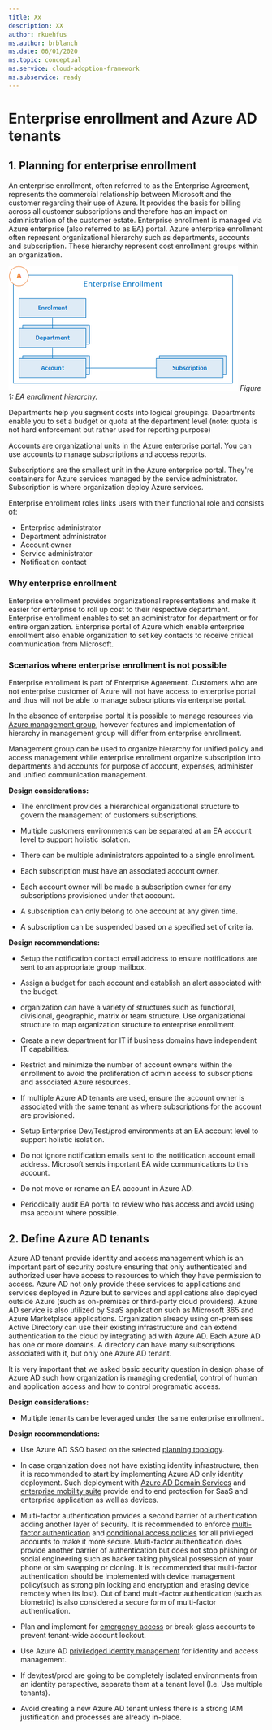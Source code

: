 ```yaml
---
title: Xx
description: XX
author: rkuehfus
ms.author: brblanch
ms.date: 06/01/2020
ms.topic: conceptual
ms.service: cloud-adoption-framework
ms.subservice: ready
---
```


# Enterprise enrollment and Azure AD tenants

## 1. Planning for enterprise enrollment

An enterprise enrollment, often referred to as the Enterprise Agreement, represents the commercial relationship between Microsoft and the customer regarding their use of Azure. It provides the basis for billing across all customer subscriptions and therefore has an impact on administration of the customer estate. Enterprise enrollment is managed via Azure enterprise (also referred to as EA) portal. Azure enterprise enrollment often represent organizational hierarchy such as departments, accounts and subscription. These hierarchy represent cost enrollment groups within an organization.

![Azure EA hierarchies.](./media/ea.png)
_Figure 1: EA enrollment hierarchy._

Departments help you segment costs into logical groupings. Departments enable you to set a budget or quota at the department level (note: quota is not hard enforcement but rather used for reporting purpose)

Accounts are organizational units in the Azure enterprise portal. You can use accounts to manage subscriptions and access reports.

Subscriptions are the smallest unit in the Azure enterprise portal. They're containers for Azure services managed by the service administrator. Subscription is where organization deploy Azure services.

Enterprise enrollment roles links users with their functional role and consists of:

- Enterprise administrator
- Department administrator
- Account owner
- Service administrator
- Notification contact

### Why enterprise enrollment

Enterprise enrollment provides organizational representations and make it easier for enterprise to roll up cost to their respective department. Enterprise enrollment enables to set an administrator for department or for entire organization. Enterprise portal of Azure which enable enterprise enrollment also enable organization to set key contacts to receive critical communication from Microsoft.

### Scenarios where enterprise enrollment is not possible

Enterprise enrollment is part of Enterprise Agreement. Customers who are not enterprise customer of Azure will not have access to enterprise portal and thus will not be able to manage subscriptions via enterprise portal.

In the absence of enterprise portal it is possible to manage resources via [Azure management group](https://docs.microsoft.com/azure/governance/management-groups/overview), however features and implementation of hierarchy in management group will differ from enterprise enrollment.

Management group can be used to organize hierarchy for unified policy and access management while enterprise enrollment organize subscription into departments and accounts for purpose of account, expenses, administer and unified communication management.

**Design considerations:**

- The enrollment provides a hierarchical organizational structure to govern the management of customers subscriptions.

- Multiple customers environments can be separated at an EA account level to support holistic isolation.

- There can be multiple administrators appointed to a single enrollment.

- Each subscription must have an associated account owner.

- Each account owner will be made a subscription owner for any subscriptions provisioned under that account.

- A subscription can only belong to one account at any given time.

- A subscription can be suspended based on a specified set of criteria.

**Design recommendations:**

- Setup the notification contact email address to ensure notifications are sent to an appropriate group mailbox.

- Assign a budget for each account and establish an alert associated with the budget.

- organization can have a variety of structures such as functional, divisional, geographic, matrix or team structure. Use organizational structure to map organization structure to enterprise enrollment.

- Create a new department for IT if business domains have independent IT capabilities.

- Restrict and minimize the number of account owners within the enrollment to avoid the proliferation of admin access to subscriptions and associated Azure resources.

- If multiple Azure AD tenants are used, ensure the account owner is associated with the same tenant as where subscriptions for the account are provisioned.

- Setup Enterprise Dev/Test/prod environments at an EA account level to support holistic isolation.

- Do not ignore notification emails sent to the notification account email address. Microsoft sends important EA wide communications to this account.

- Do not move or rename an EA account in Azure AD.

- Periodically audit EA portal to review who has access and avoid using msa account where possible.

## 2. Define Azure AD tenants

Azure AD tenant provide identity and access management which is an important part of security posture ensuring that only authenticated and authorized user have access to resources to which they have permission to access. Azure AD not only provide these services to applications and services deployed in Azure but to services and applications also deployed outside Azure (such as on-premises or third-party cloud providers). Azure AD service is also utilized by SaaS application such as Microsoft 365 and Azure Marketplace applications. Organization already using on-premises Active Directory can use their existing infrastructure and can extend authentication to the cloud by integrating ad with Azure AD. Each Azure AD has one or more domains. A directory can have many subscriptions associated with it, but only one Azure AD tenant.

It is very important that we asked basic security question in design phase of Azure AD such how organization is managing credential, control of human and application access and how to control programatic access.

**Design considerations:**

- Multiple tenants can be leveraged under the same enterprise enrollment.

**Design recommendations:**

- Use Azure AD SSO based on the selected [planning topology](https://docs.microsoft.com/azure/active-directory/hybrid/plan-connect-topologies).

- In case organization does not have existing identity infrastructure, then it is recommended to start by implementing Azure AD only identity deployment. Such deployment with [Azure AD Domain Services](https://docs.microsoft.com/azure/active-directory-domain-services/) and [enterprise mobility suite](https://docs.microsoft.com/mem/intune/fundamentals/what-is-intune) provide end to end protection for SaaS and enterprise application as well as devices.

- Multi-factor authentication provides a second barrier of authentication adding another layer of security. It is recommended to enforce [multi-factor authentication](https://docs.microsoft.com/azure/active-directory/authentication/concept-mfa-howitworks) and  [conditional access policies](https://docs.microsoft.com/azure/active-directory/conditional-access/overview) for all privileged accounts to make it more secure. Multi-factor authentication does provide another barrier of authentication but does not stop phishing or social engineering such as hacker taking physical possession of your phone or sim swapping or cloning. It is recommended that multi-factor authentication should be implemented with device management policy(such as strong pin locking and encryption and erasing device remotely when its lost). Out of band multi-factor authentication (such as biometric) is also considered a secure form of multi-factor authentication.

- Plan and implement for [emergency access](https://docs.microsoft.com/azure/active-directory/users-groups-roles/directory-emergency-access) or break-glass accounts to prevent tenant-wide account lockout.

- Use Azure AD [priviledged identity management](https://docs.microsoft.com/azure/active-directory/privileged-identity-management/pim-configure) for identity and access management.

- If dev/test/prod are going to be completely isolated environments from an identity perspective, separate them at a tenant level (I.e. Use multiple tenants).

- Avoid creating a new Azure AD tenant unless there is a strong IAM justification and processes are already in-place.

